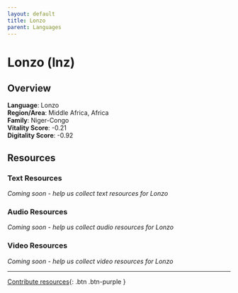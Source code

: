 ```yaml
---
layout: default
title: Lonzo
parent: Languages
---
```


# Lonzo (lnz)

## Overview

**Language**: Lonzo  
**Region/Area**: Middle Africa, Africa  
**Family**: Niger-Congo  
**Vitality Score**: -0.21  
**Digitality Score**: -0.92  

## Resources

### Text Resources
*Coming soon - help us collect text resources for Lonzo*

### Audio Resources
*Coming soon - help us collect audio resources for Lonzo*

### Video Resources
*Coming soon - help us collect video resources for Lonzo*

---

[Contribute resources](https://fairtrain.github.io/){: .btn .btn-purple }

